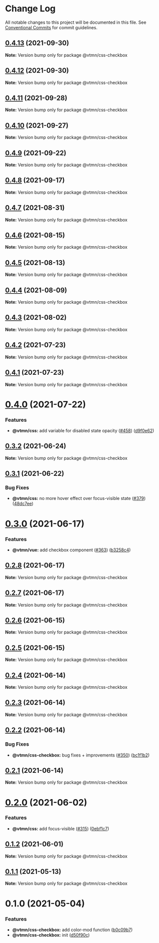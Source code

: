 # Change Log

All notable changes to this project will be documented in this file.
See [Conventional Commits](https://conventionalcommits.org) for commit guidelines.

## [0.4.13](https://github.com/Decathlon/vitamin-web/compare/@vtmn/css-checkbox@0.4.12...@vtmn/css-checkbox@0.4.13) (2021-09-30)

**Note:** Version bump only for package @vtmn/css-checkbox





## [0.4.12](https://github.com/Decathlon/vitamin-web/compare/@vtmn/css-checkbox@0.4.11...@vtmn/css-checkbox@0.4.12) (2021-09-30)

**Note:** Version bump only for package @vtmn/css-checkbox





## [0.4.11](https://github.com/Decathlon/vitamin-web/compare/@vtmn/css-checkbox@0.4.10...@vtmn/css-checkbox@0.4.11) (2021-09-28)

**Note:** Version bump only for package @vtmn/css-checkbox





## [0.4.10](https://github.com/Decathlon/vitamin-web/compare/@vtmn/css-checkbox@0.4.9...@vtmn/css-checkbox@0.4.10) (2021-09-27)

**Note:** Version bump only for package @vtmn/css-checkbox





## [0.4.9](https://github.com/Decathlon/vitamin-web/compare/@vtmn/css-checkbox@0.4.8...@vtmn/css-checkbox@0.4.9) (2021-09-22)

**Note:** Version bump only for package @vtmn/css-checkbox





## [0.4.8](https://github.com/Decathlon/vitamin-web/compare/@vtmn/css-checkbox@0.4.7...@vtmn/css-checkbox@0.4.8) (2021-09-17)

**Note:** Version bump only for package @vtmn/css-checkbox





## [0.4.7](https://github.com/Decathlon/vitamin-web/compare/@vtmn/css-checkbox@0.4.6...@vtmn/css-checkbox@0.4.7) (2021-08-31)

**Note:** Version bump only for package @vtmn/css-checkbox





## [0.4.6](https://github.com/Decathlon/vitamin-web/compare/@vtmn/css-checkbox@0.4.5...@vtmn/css-checkbox@0.4.6) (2021-08-15)

**Note:** Version bump only for package @vtmn/css-checkbox





## [0.4.5](https://github.com/Decathlon/vitamin-web/compare/@vtmn/css-checkbox@0.4.4...@vtmn/css-checkbox@0.4.5) (2021-08-13)

**Note:** Version bump only for package @vtmn/css-checkbox





## [0.4.4](https://github.com/Decathlon/vitamin-web/compare/@vtmn/css-checkbox@0.4.3...@vtmn/css-checkbox@0.4.4) (2021-08-09)

**Note:** Version bump only for package @vtmn/css-checkbox





## [0.4.3](https://github.com/Decathlon/vitamin-web/compare/@vtmn/css-checkbox@0.4.2...@vtmn/css-checkbox@0.4.3) (2021-08-02)

**Note:** Version bump only for package @vtmn/css-checkbox





## [0.4.2](https://github.com/Decathlon/vitamin-web/compare/@vtmn/css-checkbox@0.4.1...@vtmn/css-checkbox@0.4.2) (2021-07-23)

**Note:** Version bump only for package @vtmn/css-checkbox





## [0.4.1](https://github.com/Decathlon/vitamin-web/compare/@vtmn/css-checkbox@0.4.0...@vtmn/css-checkbox@0.4.1) (2021-07-23)

**Note:** Version bump only for package @vtmn/css-checkbox





# [0.4.0](https://github.com/Decathlon/vitamin-web/compare/@vtmn/css-checkbox@0.3.2...@vtmn/css-checkbox@0.4.0) (2021-07-22)


### Features

* **@vtmn/css:** add variable for disabled state opacity ([#458](https://github.com/Decathlon/vitamin-web/issues/458)) ([d9f0e62](https://github.com/Decathlon/vitamin-web/commit/d9f0e624e55e4c6c1d1cb8672dd159c1879abfbd))





## [0.3.2](https://github.com/Decathlon/vitamin-web/compare/@vtmn/css-checkbox@0.3.1...@vtmn/css-checkbox@0.3.2) (2021-06-24)

**Note:** Version bump only for package @vtmn/css-checkbox





## [0.3.1](https://github.com/Decathlon/vitamin-web/compare/@vtmn/css-checkbox@0.3.0...@vtmn/css-checkbox@0.3.1) (2021-06-22)


### Bug Fixes

* **@vtmn/css:** no more hover effect over focus-visible state ([#379](https://github.com/Decathlon/vitamin-web/issues/379)) ([48dc7ee](https://github.com/Decathlon/vitamin-web/commit/48dc7eea56caf547fea98f210852003dff4fa162))





# [0.3.0](https://github.com/Decathlon/vitamin-web/compare/@vtmn/css-checkbox@0.2.8...@vtmn/css-checkbox@0.3.0) (2021-06-17)


### Features

* **@vtmn/vue:** add checkbox component ([#363](https://github.com/Decathlon/vitamin-web/issues/363)) ([b3258c4](https://github.com/Decathlon/vitamin-web/commit/b3258c4374dac5a22d3e208cb785b444b6bdfdfd))





## [0.2.8](https://github.com/Decathlon/vitamin-web/compare/@vtmn/css-checkbox@0.2.7...@vtmn/css-checkbox@0.2.8) (2021-06-17)

**Note:** Version bump only for package @vtmn/css-checkbox





## [0.2.7](https://github.com/Decathlon/vitamin-web/compare/@vtmn/css-checkbox@0.2.6...@vtmn/css-checkbox@0.2.7) (2021-06-17)

**Note:** Version bump only for package @vtmn/css-checkbox





## [0.2.6](https://github.com/Decathlon/vitamin-web/compare/@vtmn/css-checkbox@0.2.5...@vtmn/css-checkbox@0.2.6) (2021-06-15)

**Note:** Version bump only for package @vtmn/css-checkbox





## [0.2.5](https://github.com/Decathlon/vitamin-web/compare/@vtmn/css-checkbox@0.2.4...@vtmn/css-checkbox@0.2.5) (2021-06-15)

**Note:** Version bump only for package @vtmn/css-checkbox





## [0.2.4](https://github.com/Decathlon/vitamin-web/compare/@vtmn/css-checkbox@0.2.3...@vtmn/css-checkbox@0.2.4) (2021-06-14)

**Note:** Version bump only for package @vtmn/css-checkbox





## [0.2.3](https://github.com/Decathlon/vitamin-web/compare/@vtmn/css-checkbox@0.2.2...@vtmn/css-checkbox@0.2.3) (2021-06-14)

**Note:** Version bump only for package @vtmn/css-checkbox





## [0.2.2](https://github.com/Decathlon/vitamin-web/compare/@vtmn/css-checkbox@0.2.1...@vtmn/css-checkbox@0.2.2) (2021-06-14)


### Bug Fixes

* **@vtmn/css-checkbox:** bug fixes + improvements ([#350](https://github.com/Decathlon/vitamin-web/issues/350)) ([bc1f1b2](https://github.com/Decathlon/vitamin-web/commit/bc1f1b2141573596e0468d5fcbe67daa6edae8d2))





## [0.2.1](https://github.com/Decathlon/vitamin-web/compare/@vtmn/css-checkbox@0.2.0...@vtmn/css-checkbox@0.2.1) (2021-06-14)

**Note:** Version bump only for package @vtmn/css-checkbox





# [0.2.0](https://github.com/Decathlon/vitamin-web/compare/@vtmn/css-checkbox@0.1.2...@vtmn/css-checkbox@0.2.0) (2021-06-02)


### Features

* **@vtmn/css:** add focus-visible  ([#315](https://github.com/Decathlon/vitamin-web/issues/315)) ([0ebf1c7](https://github.com/Decathlon/vitamin-web/commit/0ebf1c7505d2506d964f4dbd878489ce93be421b))





## [0.1.2](https://github.com/Decathlon/vitamin-web/compare/@vtmn/css-checkbox@0.1.1...@vtmn/css-checkbox@0.1.2) (2021-06-01)

**Note:** Version bump only for package @vtmn/css-checkbox





## [0.1.1](https://github.com/Decathlon/vitamin-web/compare/@vtmn/css-checkbox@0.1.0...@vtmn/css-checkbox@0.1.1) (2021-05-13)

**Note:** Version bump only for package @vtmn/css-checkbox





# 0.1.0 (2021-05-04)


### Features

* **@vtmn/css-checkbox:** add color-mod function ([b0c09b7](https://github.com/Decathlon/vitamin-web/commit/b0c09b7a057b004b9aef871ad90632be99a8b5aa))
* **@vtmn/css-checkbox:** init ([d50f90c](https://github.com/Decathlon/vitamin-web/commit/d50f90c14d27af023e8e7f7304ae311f1b9990ac))
